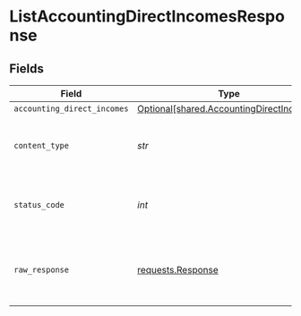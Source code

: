 # ListAccountingDirectIncomesResponse


## Fields

| Field                                                                                      | Type                                                                                       | Required                                                                                   | Description                                                                                |
| ------------------------------------------------------------------------------------------ | ------------------------------------------------------------------------------------------ | ------------------------------------------------------------------------------------------ | ------------------------------------------------------------------------------------------ |
| `accounting_direct_incomes`                                                                | [Optional[shared.AccountingDirectIncomes]](../../models/shared/accountingdirectincomes.md) | :heavy_minus_sign:                                                                         | Success                                                                                    |
| `content_type`                                                                             | *str*                                                                                      | :heavy_check_mark:                                                                         | HTTP response content type for this operation                                              |
| `status_code`                                                                              | *int*                                                                                      | :heavy_check_mark:                                                                         | HTTP response status code for this operation                                               |
| `raw_response`                                                                             | [requests.Response](https://requests.readthedocs.io/en/latest/api/#requests.Response)      | :heavy_check_mark:                                                                         | Raw HTTP response; suitable for custom response parsing                                    |